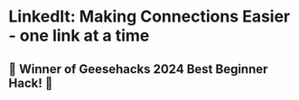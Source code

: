 # LinkedIt:  Making Connections Easier - one link at a time 

## 🎉 Winner of Geesehacks 2024 Best Beginner Hack! 🎉
